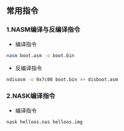 ## 常用指令
### 1.NASM编译与反编译指令
* 编译指令
```sh
nasm boot.asm -o boot.bin
```
* 反编译指令
```sh
ndisasm -o 0x7c00 boot.bin >> disboot.asm
```
### 2.NASK编译指令
* 编译指令
```sh
nask helloos.nas helloos.img
```